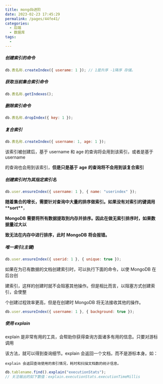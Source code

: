 ```yaml
---
title: mongdb进阶
date: 2023-02-23 17:45:29
permalink: /pages/44fe41/
categories:
  - 后端
  - 数据库
tags:
  -
---
```


##### **创建索引的命令**

```js
db.表名称.createIndex({ userame: 1 }); // 1是升序 -1降序 存储。
```

##### 获取当前集合索引命令

```js
db.表名称.getIndexes();
```

##### 删除索引命令

```js
db.表名称.dropIndex({ key: 1 });
```

##### **复合索引**

```js
db.表名称.createIndex({ username: 1, age: 1 });
```

该索引被创建后，基于 username 和 age 的查询将会用到该索引，或者是基于 username

的查询也会用到该索引，**但是只是基于** **age** **的查询将不会用到该复合索引**

##### **创建索引时为其指定索引名**

```js
db.user.ensureIndex({ username: 1 }, { name: "userindex" });
```

**随着集合的增长，需要针对查询中大量的排序做索引。如果没有对索引的键调用** \***\*sort\*\***，

**MongoDB** **需要将所有数据提取到内存并排序。因此在做无索引排序时，如果数据量过大以**

**致无法在内存中进行排序，此时** **MongoDB** **将会报错。**

##### **唯一索引**(主键)

```js
db.user.ensureIndex({ userid: 1 }, { unique: true });
```

如果在为已有数据的文档创建索引时，可以执行下面的命令，以使 MongoDB 在后台创

建索引，这样的创建时就不会阻塞其他操作。但是相比而言，以阻塞方式创建索引，会使整

个创建过程效率更高，但是在创建时 MongoDB 将无法接收其他的操作。

```js
db.user.ensureIndex({ username: 1 }, { background: true });
```

##### **使用** **explain**

explain 是非常有用的工具，会帮助你获得查询方面诸多有用的信息。只要对游标调用

该方法，就可以得到查询细节。explain 会返回一个文档，而不是游标本身。如：

`explain 会返回查询使用的索引情况，耗时和扫描文档数的统计信息。`

```js
db.tablename.find().explain("executionStats");
// 关注输出的如下数值：explain.executionStats.executionTimeMillis
```
